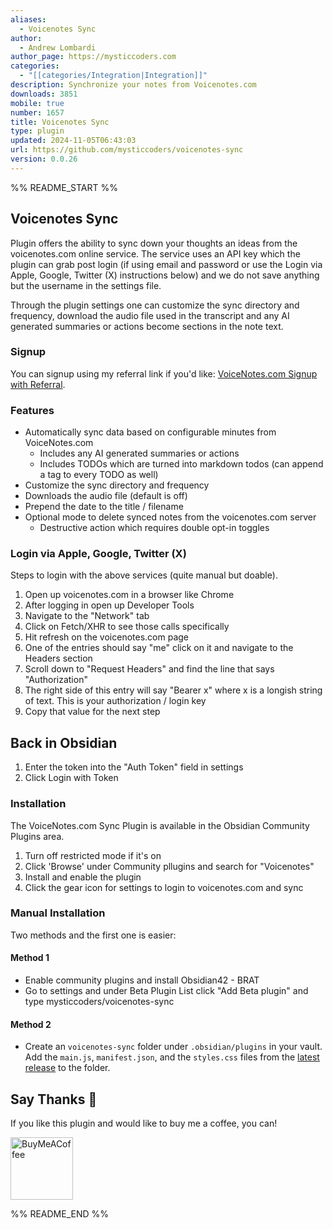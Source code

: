 ```yaml
---
aliases:
  - Voicenotes Sync
author:
  - Andrew Lombardi
author_page: https://mysticcoders.com
categories:
  - "[[categories/Integration|Integration]]"
description: Synchronize your notes from Voicenotes.com
downloads: 3851
mobile: true
number: 1657
title: Voicenotes Sync
type: plugin
updated: 2024-11-05T06:43:03
url: https://github.com/mysticcoders/voicenotes-sync
version: 0.0.26
---
```


%% README_START %%

## Voicenotes Sync
Plugin offers the ability to sync down your thoughts an ideas from the voicenotes.com online service. The service
uses an API key which the plugin can grab post login (if using email and password or use the Login via Apple, Google, 
Twitter (X) instructions below) and we do not save anything but the username in the settings file.

Through the plugin settings one can customize the sync directory and frequency, download the audio file used in the 
transcript and any AI generated summaries or actions become sections in the note text.

### Signup
You can signup using my referral link if you'd like: [VoiceNotes.com Signup with Referral](https://voicenotes.com/?via=andrew-lombardi).

### Features
- Automatically sync data based on configurable minutes from VoiceNotes.com
  - Includes any AI generated summaries or actions
  - Includes TODOs which are turned into markdown todos (can append a tag to every TODO as well)
- Customize the sync directory and frequency
- Downloads the audio file (default is off)
- Prepend the date to the title / filename
- Optional mode to delete synced notes from the voicenotes.com server
  - Destructive action which requires double opt-in toggles

### Login via Apple, Google, Twitter (X)
Steps to login with the above services (quite manual but doable).

1. Open up voicenotes.com in a browser like Chrome
2. After logging in open up Developer Tools
3. Navigate to the "Network" tab
4. Click on Fetch/XHR to see those calls specifically
5. Hit refresh on the voicenotes.com page
6. One of the entries should say "me" click on it and navigate to the Headers section
7. Scroll down to "Request Headers" and find the line that says "Authorization"
8. The right side of this entry will say "Bearer x" where x is a longish string of text. This is your authorization / login key
9. Copy that value for the next step

## Back in Obsidian
1. Enter the token into the "Auth Token" field in settings
4. Click Login with Token


### Installation
The VoiceNotes.com Sync Plugin is available in the Obsidian Community Plugins area.

1. Turn off restricted mode if it's on
2. Click 'Browse' under Community pllugins and search for "Voicenotes"
3. Install and enable the plugin
4. Click the gear icon for settings to login to voicenotes.com and sync

### Manual Installation
Two methods and the first one is easier:

#### Method 1
- Enable community plugins and install Obsidian42 - BRAT
- Go to settings and under Beta Plugin List click "Add Beta plugin" and type mysticcoders/voicenotes-sync

#### Method 2
- Create an `voicenotes-sync` folder under `.obsidian/plugins` in your vault. Add the
  `main.js`, `manifest.json`, and the `styles.css` files from the
  [latest release](https://github.com/kinabalu/voicenotes-sync/releases) to the folder.

## Say Thanks 🙏

If you like this plugin and would like to buy me a coffee, you can!

[<img src="https://cdn.buymeacoffee.com/buttons/v2/default-violet.png" alt="BuyMeACoffee" width="100">](https://www.buymeacoffee.com/andrewlombardi)


%% README_END %%